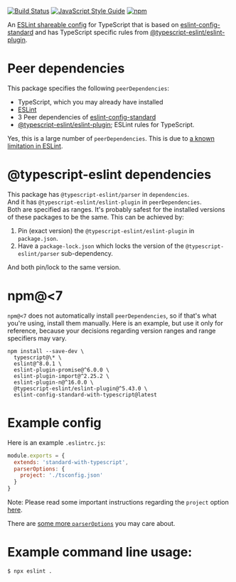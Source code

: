 [![Build Status](https://github.com/standard/eslint-config-standard-with-typescript/actions/workflows/ci.yaml/badge.svg)](https://github.com/standard/eslint-config-standard-with-typescript/actions/workflows/ci.yaml)
[![JavaScript Style Guide](https://img.shields.io/badge/code_style-standard-brightgreen.svg)](https://standardjs.com)
[![npm](https://img.shields.io/npm/v/eslint-config-standard-with-typescript)](https://www.npmjs.com/package/eslint-config-standard-with-typescript)

An [ESLint shareable config](https://eslint.org/docs/developer-guide/shareable-configs) for TypeScript that is based on [eslint-config-standard](https://github.com/standard/eslint-config-standard) and has TypeScript specific rules from [@typescript-eslint/eslint-plugin](https://www.npmjs.com/package/@typescript-eslint/eslint-plugin).

# Peer dependencies 

This package specifies the following `peerDependencies`:

- TypeScript, which you may already have installed
- [ESLint](https://github.com/eslint/eslint)
- 3 Peer dependencies of [eslint-config-standard](https://github.com/standard/eslint-config-standard)
- [@typescript-eslint/eslint-plugin](https://www.npmjs.com/package/@typescript-eslint/eslint-plugin); ESLint rules for TypeScript.

Yes, this is a large number of `peerDependencies`.
This is due to [a known limitation in ESLint](https://github.com/eslint/eslint/issues/3458).

# @typescript-eslint dependencies

This package has `@typescript-eslint/parser` in `dependencies`.  
And it has `@typescript-eslint/eslint-plugin` in `peerDependencies`.  
Both are specified as ranges.
It's probably safest for the installed versions of these packages to be the same.
This can be achieved by:

1. Pin (exact version) the `@typescript-eslint/eslint-plugin` in `package.json`.
1. Have a `package-lock.json` which locks the version of the `@typescript-eslint/parser` sub-dependency.

And both pin/lock to the same version.

# npm@<7

`npm@<7` does not automatically install `peerDependencies`,
so if that's what you're using, install them manually.
Here is an example, but use it only for reference,
because your decisions regarding version ranges and range specifiers may vary.

```
npm install --save-dev \
  typescript@\* \
  eslint@^8.0.1 \
  eslint-plugin-promise@^6.0.0 \
  eslint-plugin-import@^2.25.2 \
  eslint-plugin-n@^16.0.0 \
  @typescript-eslint/eslint-plugin@^5.43.0 \
  eslint-config-standard-with-typescript@latest
```

# Example config

Here is an example `.eslintrc.js`:

```js
module.exports = {
  extends: 'standard-with-typescript',
  parserOptions: {
    project: './tsconfig.json'
  }
}
```

Note: Please read some important instructions regarding the `project` option [here](https://github.com/typescript-eslint/typescript-eslint/blob/master/packages/parser/README.md#configuration).

There are [some more `parserOptions`](https://github.com/typescript-eslint/typescript-eslint/blob/master/packages/parser/README.md#configuration) you may care about.

# Example command line usage:

```
$ npx eslint .
```
